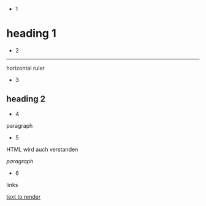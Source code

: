 - 1 

# heading 1 #

- 2

---

horizontal ruler

- 3

## heading 2 ##

- 4

paragraph

- 5

HTML wird auch verstanden

<i>paragraph</i>

- 6

links

[text to render](url/path)